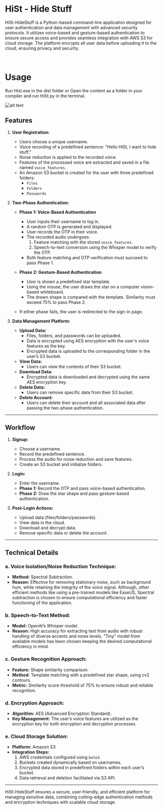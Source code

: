 # HiSt - Hide Stuff
 HiSt-HideStuff is a Python-based command-line application designed for user authentication and data management with advanced security protocols. It utilizes voice-based and gesture-based authentication to ensure secure access and provides seamless integration with AWS S3 for cloud storage. The platform encrypts all user data before uploading it to the cloud, ensuring privacy and security.

<br>

# Usage

Run Hist.exe in the dist folder or Open the content as a folder in your compiler and run HiSt.py in the terminal.

![alt text](icon.jpg)

## Features

1. **User Registration:**
   - Users choose a unique username.
   - Voice recording of a predefined sentence: "Hello HiSt, I want to hide stuff."
   - Noise reduction is applied to the recorded voice.
   - Features of the processed voice are extracted and saved in a file named `voice_features`.
   - An Amazon S3 bucket is created for the user with three predefined folders:
     - `Files`
     - `Folders`
     - `Passwords`

2. **Two-Phase Authentication:**

   - **Phase 1: Voice-Based Authentication**
     - User inputs their username to log in.
     - A random OTP is generated and displayed.
     - User records the OTP in their voice.
     - The recorded audio undergoes:
       1. Feature matching with the stored `voice_features`.
       2. Speech-to-text conversion using the Whisper model to verify the OTP.
     - Both feature matching and OTP verification must succeed to pass Phase 1.

   - **Phase 2: Gesture-Based Authentication**
     - User is shown a predefined star template.
     - Using the mouse, the user draws the star on a computer vision-based whiteboard.
     - The drawn shape is compared with the template. Similarity must exceed 75% to pass Phase 2.

   - If either phase fails, the user is redirected to the sign-in page.

3. **Data Management Platform:**
   - **Upload Data:**
     - Files, folders, and passwords can be uploaded.
     - Data is encrypted using AES encryption with the user's voice features as the key.
     - Encrypted data is uploaded to the corresponding folder in the user’s S3 bucket.
   - **View Data:**
     - Users can view the contents of their S3 bucket.
   - **Download Data:**
     - Encrypted data is downloaded and decrypted using the same AES encryption key.
   - **Delete Data:**
     - Users can remove specific data from their S3 bucket.
   - **Delete Account:**
     - Users can delete their account and all associated data after passing the two-phase authentication.

---

## Workflow

1. **Signup:**
   - Choose a username.
   - Record the predefined sentence.
   - Process the audio for noise reduction and save features.
   - Create an S3 bucket and initialize folders.

2. **Login:**
   - Enter the username.
   - **Phase 1:** Record the OTP and pass voice-based authentication.
   - **Phase 2:** Draw the star shape and pass gesture-based authentication.

3. **Post-Login Actions:**
   - Upload data (files/folders/passwords).
   - View data in the cloud.
   - Download and decrypt data.
   - Remove specific data or delete the account.

---

## Technical Details

### a. Voice Isolation/Noise Reduction Technique:
   - **Method:** Spectral Subtraction.
   - **Reason:** Effective for removing stationary noise, such as background hum, while retaining the integrity of the voice signal. Although, other efficient methods like using a pre-trained models like EaseUS, Spectral subtraction is chosen to ensure computational efficiency and faster functioning of the application. 

### b. Speech-to-Text Method:
   - **Model:** OpenAI’s Whisper model.
   - **Reason:** High accuracy for extracting text from audio with robust handling of diverse accents and noise levels. "Tiny" model from available models has been chosen keeping the desired computational efficiency in mind.

### c. Gesture Recognition Approach:
   - **Feature:** Shape similarity comparison.
   - **Method:** Template matching with a predefined star shape, using cv2 contours.
   - **Metric:** Similarity score threshold of 75% to ensure robust and reliable recognition.

### d. Encryption Approach:
   - **Algorithm:** AES (Advanced Encryption Standard).
   - **Key Management:** The user’s voice features are utilized as the encryption key for both encryption and decryption processes.

### e. Cloud Storage Solution:
   - **Platform:** Amazon S3.
   - **Integration Steps:**
     1. AWS credentials configured using `boto3`.
     2. Buckets created dynamically based on usernames.
     3. Encrypted data stored in predefined folders within each user’s bucket.
     4. Data retrieval and deletion facilitated via S3 API.

---

HiSt-HideStuff ensures a secure, user-friendly, and efficient platform for managing sensitive data, combining cutting-edge authentication methods and encryption techniques with scalable cloud storage.



